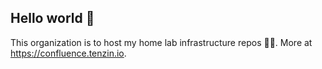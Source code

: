 ## Hello world 👋
This organization is to host my home lab infrastructure repos 🏡🎐.
More at <https://confluence.tenzin.io>.
